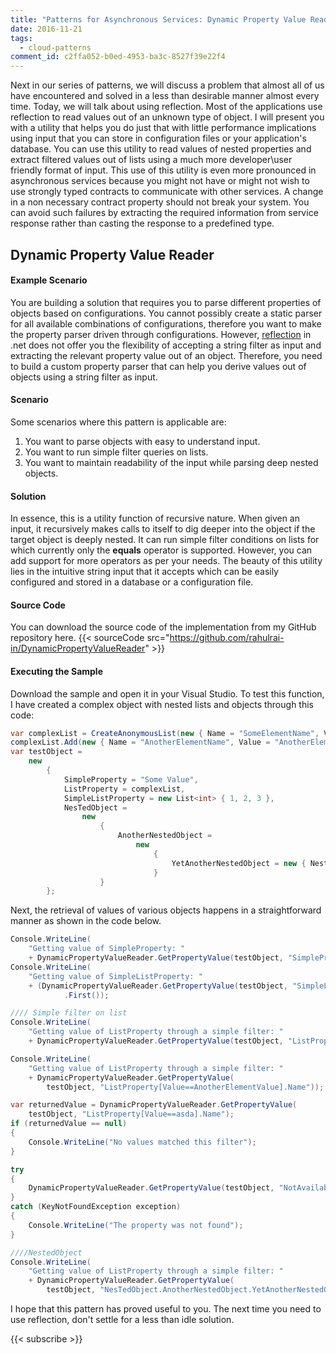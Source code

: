 ```yaml
---
title: "Patterns for Asynchronous Services: Dynamic Property Value Reader"
date: 2016-11-21
tags:
  - cloud-patterns
comment_id: c2ffa052-b0ed-4953-ba3c-8527f39e22f4
---
```


Next in our series of patterns, we will discuss a problem that almost all of us have encountered and solved in a less than desirable manner almost every time. Today, we will talk about using reflection. Most of the applications use reflection to read values out of an unknown type of object. I will present you with a utility that helps you do just that with little performance implications using input that you can store in configuration files or your application's database. You can use this utility to read values of nested properties and extract filtered values out of lists using a much more developer\user friendly format of input. This use of this utility is even more pronounced in asynchronous services because you might not have or might not wish to use strongly typed contracts to communicate with other services. A change in a non necessary contract property should not break your system. You can avoid such failures by extracting the required information from service response rather than casting the response to a predefined type.

## Dynamic Property Value Reader

#### Example Scenario

You are building a solution that requires you to parse different properties of objects based on configurations. You cannot possibly create a static parser for all available combinations of configurations, therefore you want to make the property parser driven through configurations. However, [reflection](<https://msdn.microsoft.com/en-us/library/f7ykdhsy(v=vs.110).aspx>) in .net does not offer you the flexibility of accepting a string filter as input and extracting the relevant property value out of an object. Therefore, you need to build a custom property parser that can help you derive values out of objects using a string filter as input.

#### Scenario

Some scenarios where this pattern is applicable are:

1. You want to parse objects with easy to understand input.
2. You want to run simple filter queries on lists.
3. You want to maintain readability of the input while parsing deep nested objects.

#### Solution

In essence, this is a utility function of recursive nature. When given an input, it recursively makes calls to itself to dig deeper into the object if the target object is deeply nested. It can run simple filter conditions on lists for which currently only the **equals** operator is supported. However, you can add support for more operators as per your needs. The beauty of this utility lies in the intuitive string input that it accepts which can be easily configured and stored in a database or a configuration file.

#### Source Code

You can download the source code of the implementation from my GitHub repository here.
{{< sourceCode src="https://github.com/rahulrai-in/DynamicPropertyValueReader" >}}

#### Executing the Sample

Download the sample and open it in your Visual Studio. To test this function, I have created a complex object with nested lists and objects through this code:

```cs
var complexList = CreateAnonymousList(new { Name = "SomeElementName", Value = "SomeElementValue" });
complexList.Add(new { Name = "AnotherElementName", Value = "AnotherElementValue" });
var testObject =
    new
        {
            SimpleProperty = "Some Value",
            ListProperty = complexList,
            SimpleListProperty = new List<int> { 1, 2, 3 },
            NesTedObject =
                new
                    {
                        AnotherNestedObject =
                            new
                                {
                                    YetAnotherNestedObject = new { NestedProperty = "SuperNestedPropertyValue" }
                                }
                    }
        };
```

Next, the retrieval of values of various objects happens in a straightforward manner as shown in the code below.

```cs
Console.WriteLine(
    "Getting value of SimpleProperty: "
    + DynamicPropertyValueReader.GetPropertyValue(testObject, "SimpleProperty"));
Console.WriteLine(
    "Getting value of SimpleListProperty: "
    + (DynamicPropertyValueReader.GetPropertyValue(testObject, "SimpleListProperty") as IEnumerable<int>)
            .First());

//// Simple filter on list
Console.WriteLine(
    "Getting value of ListProperty through a simple filter: "
    + DynamicPropertyValueReader.GetPropertyValue(testObject, "ListProperty[Name==SomeElementName].Value"));

Console.WriteLine(
    "Getting value of ListProperty through a simple filter: "
    + DynamicPropertyValueReader.GetPropertyValue(
        testObject, "ListProperty[Value==AnotherElementValue].Name"));

var returnedValue = DynamicPropertyValueReader.GetPropertyValue(
    testObject, "ListProperty[Value==asda].Name");
if (returnedValue == null)
{
    Console.WriteLine("No values matched this filter");
}

try
{
    DynamicPropertyValueReader.GetPropertyValue(testObject, "NotAvailableProperty");
}
catch (KeyNotFoundException exception)
{
    Console.WriteLine("The property was not found");
}

////NestedObject
Console.WriteLine(
    "Getting value of ListProperty through a simple filter: "
    + DynamicPropertyValueReader.GetPropertyValue(
        testObject, "NesTedObject.AnotherNestedObject.YetAnotherNestedObject").NestedProperty);
```

I hope that this pattern has proved useful to you. The next time you need to use reflection, don't settle for a less than idle solution.

{{< subscribe >}}
